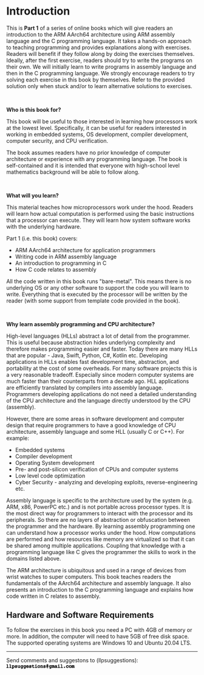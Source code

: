 # Introduction

This is **Part 1** of a series of online books which will give readers an introduction to the ARM AArch64 architecture using ARM assembly language and the C programming language. It takes a hands-on approach to teaching programming and provides explanations along with exercises. Readers will benefit if they follow along by doing the exercises themselves. Ideally, after the first exercise, readers should try to write the programs on their own. We will initially learn to write programs in assembly language and then in the C programming language.  We strongly encourage readers to try solving each exercise in this book by themselves. Refer to the provided solution only when stuck and/or to learn alternative solutions to exercises.


<BR>

**Who is this book for?**

This book will be useful to those interested in learning how processors work at the lowest level. Specifically, it can be useful for readers interested in working in embedded systems, OS development, compiler development, computer security, and CPU verification.

The book assumes readers have no prior knowledge of computer architecture or experience with any programming language. The book is self-contained and it is intended that everyone with high-school level mathematics background will be able to follow along.

<BR>

**What will you learn?**

This material teaches how microprocessors work under the hood. Readers will learn how actual computation is performed using the basic instructions that a processor can execute. They will learn how system software works with the underlying hardware.

Part 1 (i.e. this book) covers:
- ARM AArch64 architecture for application programmers
- Writing code in ARM assembly language
- An introduction to programming in C
- How C code relates to assembly

All the code written in this book runs "bare-metal". This means there is no underlying OS or any other software to support the code you will learn to write. Everything that is executed by the processor will be written by the reader (with some support from template code provided in the book).

<BR>

**Why learn assembly programming and CPU architecture?**

High-level languages (HLLs) abstract a lot of detail from the programmer. This is useful because abstraction hides underlying complexity and therefore makes programming easier and faster. Today there are many HLLs that are popular - Java, Swift, Python, C#, Kotlin etc. Developing applications in HLLs enables fast development time, abstraction, and portability at the cost of some overheads. For many software projects this is a very reasonable tradeoff. Especially since modern computer systems are much faster than their counterparts from a decade ago. HLL applications are efficiently translated by compilers into assembly language. Programmers developing applications do not need a detailed understanding of the CPU architecture and the language directly understood by the CPU (assembly).

However, there are some areas in software development and computer design that require programmers to have a good knowledge of CPU architecture, assembly language  and some HLL (usually C or C++). For example:
- Embedded systems
- Compiler development
- Operating System development
- Pre- and post-silicon verification of CPUs and computer systems
- Low level code optimization
- Cyber Security - analyzing and developing exploits, reverse-engineering etc.


Assembly language is specific to the architecture used by the system (e.g. ARM, x86, PowerPC etc.) and is not portable across processor types. It is the most direct way for programmers to interact with the processor and its peripherals. So there are no layers of abstraction or obfuscation between the programmer and the hardware. By learning assembly programming one can understand how a processor works under the hood. How computations are performed and how resources like memory are virtualized so that it can be shared among multiple applications. Coupling that knowledge with a programming language like C gives the programmer the skills to work in the domains listed above.

The ARM architecture is ubiquitous and used in a range of devices from wrist watches to super computers. This book teaches readers the fundamentals of the AArch64 architecture and assembly language. It also presents an introduction to the C programming language and explains how code written in C relates to assembly.


## Hardware and Software Requirements

To follow the exercises in this book you need a PC with 4GB of memory or more. In addition, the computer will need to have 5GB of free disk space. The supported operating systems are Windows 10 and Ubuntu 20.04 LTS. 

---

Send comments and suggestons to (llpsuggestions):
<img src="images/email_address.png" alt="drawing" width="180"/>



